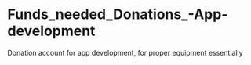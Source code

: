 # Funds_needed_Donations_-App-development
Donation account for app development, for proper equipment essentially
